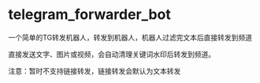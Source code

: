 # telegram_forwarder_bot
一个简单的TG转发机器人，转发到机器人，机器人过滤完文本后直接转发到频道 

直接发送文字、图片或视频，会自动清理关键词水印后转发到频道。

注意：暂时不支持链接转发，链接转发会默认为文本转发

